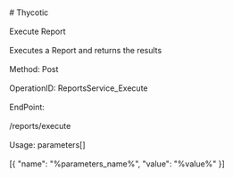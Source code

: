<br>#     Thycotic</br>
<br>Execute Report</br>
<br>Executes a Report and returns the results</br>
<br>Method: Post</br>
<br>OperationID: ReportsService_Execute</br>
<br>EndPoint:</br>
<br>/reports/execute</br>
<br>Usage: parameters[]</br>
<br>[{
  "name": "%parameters_name%",
  "value": "%value%"
}]</br>
